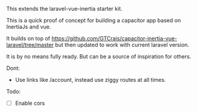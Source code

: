 This extends the laravel-vue-inertia starter kit.

This is a quick proof of concept for building a capacitor app based on InertiaJs and vue.

It builds on top of https://github.com/GTCrais/capacitor-inertia-vue-laravel/tree/master 
but then updated to work with current laravel version.

It is by no means fully ready. But can be a source of inspiration for others.

Dont:
- Use links like /account, instead use ziggy routes at all times.

Todo:
- [ ] Enable cors